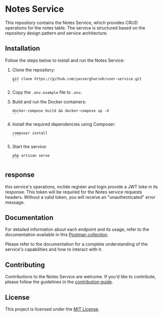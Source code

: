 # Notes Service

This repository contains the Notes Service, which provides CRUD operations for the notes table. The service is structured based on the repository design pattern and service architecture.

## Installation

Follow the steps below to install and run the Notes Service:

1. Clone the repository:
   ````
   git clone https://github.com/yassergharieb/user-service.git
   ```

2. Copy the `.env.example` file to `.env`.

3. Build and run the Docker containers:
   ````
   docker-compose build && docker-compose up -d
   ```

4. Install the required dependencies using Composer:
   ````
   composer install
   ```

5. Start the service:
   ````
   php artisan serve
   ```

## response 

this service's operations, inclide register and login provide a JWT toke in its response. This token will be required for the Notes service requests headers. Without a valid token, you will receive an "unauthenticated" error message.

## Documentation

For detailed information about each endpoint and its usage, refer to the documentation available in this [Postman collection](https://cloudy-crescent-992810.postman.co/workspace/postsapis~184a5ce4-531e-48c2-a3f0-835f88f12071/collection/21307103-925811b9-3379-4fbc-992f-6072d75624fc?action=share&creator=21307103).

Please refer to the documentation for a complete understanding of the service's capabilities and how to interact with it.

## Contributing

Contributions to the Notes Service are welcome. If you'd like to contribute, please follow the guidelines in the [contribution guide](CONTRIBUTING.md).

## License

This project is licensed under the [MIT License](LICENSE).
    
  
